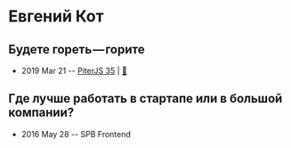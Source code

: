 # Евгений Кот

## Будете гореть — горите
- 2019 Mar 21 -- [PiterJS 35](https://www.youtube.com/watch?v=Jnm_BJVxz7E)  | [:notebook:](https://fs.piterjs.org/events/35/kot.pdf)  
## Где лучше работать в стартапе или в большой компании?
- 2016 May 28 -- SPB Frontend    
